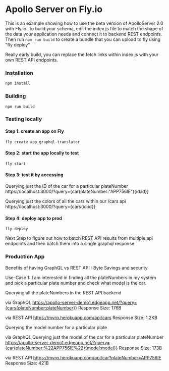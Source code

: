 # Apollo Server on Fly.io 

This is an example showing how to use the beta version of ApolloServer 2.0 with Fly.io. To build your schema, edit the index.js file to match the shape of the data your application needs and connect it to backend REST endpoints. Then run `npm run build` to create a bundle that you can upload to fly using "fly deploy"

Really early build, you can replace the fetch links within index.js with your own REST API endpoints. 

### Installation

`npm install`

### Building

`npm run build`

### Testing locally 

#### Step 1: create an app on Fly
`fly create app graphql-translator`

#### Step 2: start the app locally to test 
`fly start`

#### Step 3: test it by accessing 

Querying just the ID of the car for a particular plateNumber
https://localhost:3000/?query={car(plateNumber:"APP756IE"){id:id}}

Querying just the colors of all the cars within our /cars api
https://localhost:3000/?query={cars{id:id}}

#### Step 4: deploy app to prod
`fly deploy`

Next Step to figure out how to batch REST API results from multiple api endpoints and then batch them into a single graphql response.

### Production App

Benefits of having GraphQL vs REST API : Byte Savings and security

Use-Case 1: I am interested in finding all the plateNumbers in my system and pick a particular plate number and check what model is the car.

Querying all the plateNumbers in the REST API backend 

via GraphQL
https://apollo-server-demo1.edgeapp.net/?query={cars{plateNumber:plateNumber}} 
Response Size: 176B

via REST API 
https://mvrp.herokuapp.com/api/cars
Response Size: 1.2KB

Querying the model number for a particular plate

via GraphQL
Querying just the model of the car for a particular plateNumber
https://apollo-server-demo1.edgeapp.net/?query={car(plateNumber:%22APP756IE%22){model:model}}
Response Size: 173B

via REST API 
https://mvrp.herokuapp.com/api/car?plateNumber=APP756IE
Response Size: 421B

